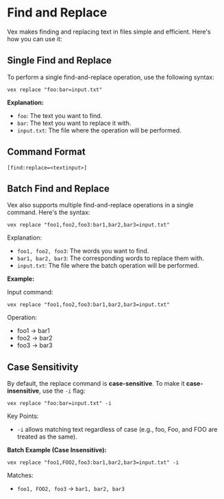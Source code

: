 # Find and Replace

Vex makes finding and replacing text in files simple and efficient. Here's how you can use it:

## Single Find and Replace

To perform a single find-and-replace operation, use the following syntax:

```shell
vex replace "foo:bar=input.txt"
```

**Explanation:**

- `foo`: The text you want to find.
- `bar`: The text you want to replace it with.
- `input.txt`: The file where the operation will be performed.

## Command Format

```shell
[find:replace=<textinput>]
```

## Batch Find and Replace

Vex also supports multiple find-and-replace operations in a single command. Here's the syntax:

```shell
vex replace "foo1,foo2,foo3:bar1,bar2,bar3=input.txt"
```

Explanation:

- `foo1, foo2, foo3`: The words you want to find.
- `bar1, bar2, bar3`: The corresponding words to replace them with.
- `input.txt`: The file where the batch operation will be performed.

**Example:**

Input command:

```shell
vex replace "foo1,foo2,foo3:bar1,bar2,bar3=input.txt"
```

Operation:

- foo1 → bar1
- foo2 → bar2
- foo3 → bar3

## Case Sensitivity

By default, the replace command is **case-sensitive**. To make it **case-insensitive**, use the `-i` flag:

```shell
vex replace "foo:bar=input.txt" -i
```

Key Points:

- `-i` allows matching text regardless of case (e.g., foo, Foo, and FOO are treated as the same).
  
**Batch Example (Case Insensitive):**

```shell
vex replace "foo1,FOO2,foo3:bar1,bar2,bar3=input.txt" -i
```

Matches:

- `foo1, FOO2, foo3` → `bar1, bar2, bar3`